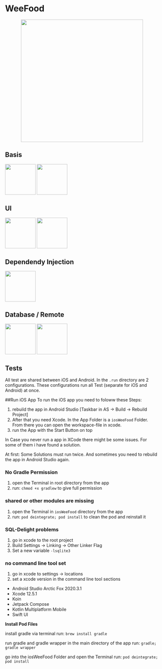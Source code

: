# WeeFood

<p align="center">
 <img src="https://user-images.githubusercontent.com/46423967/130109598-45d9d370-e34f-43d4-99e4-4af42acd9411.png" height="400" />
</p>

## Basis
<img src="https://cmota.github.io/kmp-codelabs/img/657b1858759b67ee.png"  height="100" /> 
<img src="https://www.logo.wine/a/logo/Kotlin_(programming_language)/Kotlin_(programming_language)-Logo.wine.svg" height="100"/> <br>

## UI
<img src="https://tabris.com/wp-content/uploads/2021/06/jetpack-compose-icon_RGB.png"  height="100" /> 
<img src="https://img.icons8.com/color/50/000000/swiftui.png" height="100" /><br>


## Dependendy Injection
<img src="https://avatars.githubusercontent.com/u/38280958?s=200&v=4"  height="100" /> <br>

## Database / Remote
<img src="https://cdn.pixabay.com/photo/2013/09/18/12/13/sqlite-183454_1280.png"  height="100" /> 
<img src="https://repository-images.githubusercontent.com/40136600/f3f5fd00-c59e-11e9-8284-cb297d193133"  height="100" /> <br>

## Tests
All test are shared between iOS and Android. In the `.run` directory are 2 configurations. These configurations run all Test (separate for iOS and Android) at once.

##Run iOS App
To run the iOS app you need to foloww these Steps:
 1. rebuild the app in Android Studio [Taskbar in AS -> Build -> Rebuild Project]
 2. After that you need Xcode. In the App Folder is a `iosWeeFood` Folder. From there you can open the workspace-file in xcode.
 3. run the App with the Start Button on top

 In Case you never run a app in XCode there might be some issues. For some of them i have found a solution.

 At first: Some Solutions must run twice. And sometimes you need to rebuild the app in Android Studio again.

 ### No Gradle Permission
 1. open the Terminal in root directory from the app
 2. run: `chmod +x gradlew` to give full permission

 ### shared or other modules are missing
 1. open the Terminal in `iosWeeFood` directory from the app
 2. run: `pod deintegrate; pod install` to clean the pod  and reinstall it

 ### SQL-Delight problems
 1. go in xcode to the root project
 2. Build Settings -> Linking -> Other Linker Flag
 3. Set a new variable `-lsqlite3`

 ### no command line tool set
 1. go in xcode to settings -> locations
 2. set a xcode version in the command line tool sections





- Android Studio Arctic Fox 2020.3.1
- Xcode 12.5.1
- Koin
- Jetpack Compose
- Kotlin Multiplatform Mobile
- Swift UI

**Install Pod Files**


install gradle via terminal
run: `brew install gradle`

run gradle and gradle wrapper in the main directory of the app
run: `gradle; gradle wrapper`

go into the iosWeeFood Folder and open the Terminal
run: `pod deintegrate; pod install`



